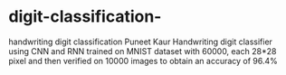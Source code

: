 # digit-classification-
handwriting digit classification 
Puneet Kaur
Handwriting digit classifier using CNN and RNN trained on MNIST dataset with 60000, each 28*28 pixel and then verified on 10000 images to obtain an accuracy of 96.4%
